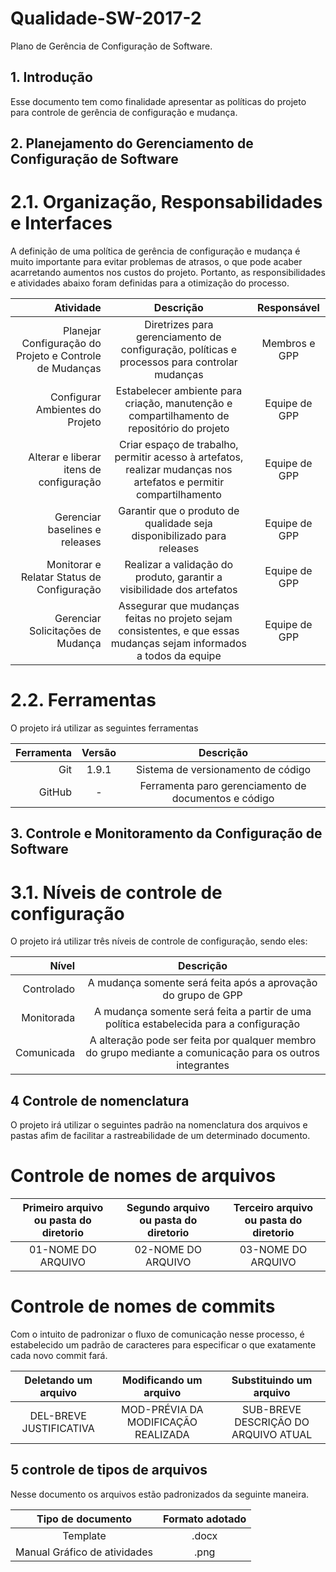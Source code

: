 # Qualidade-SW-2017-2
Plano de Gerência de Configuração de Software. 

## 1. Introdução
Esse documento tem como finalidade apresentar as políticas do projeto para controle de gerência de configuração e mudança.

## 2. Planejamento do Gerenciamento de Configuração de Software 

# 2.1. Organização, Responsabilidades e Interfaces
A definição de uma política de gerência de configuração e mudança é muito importante para evitar problemas de atrasos, o que pode acaber acarretando aumentos nos custos do projeto. Portanto, as responsibilidades e atividades abaixo foram definidas para a otimização do processo.

Atividade      | Descrição | Responsável |
--------: | :---: | :---: |
Planejar Configuração do Projeto e Controle de Mudanças | Diretrizes para gerenciamento de configuração, políticas e processos para controlar mudanças | Membros e GPP | 
Configurar Ambientes do Projeto  | Estabelecer ambiente para criação, manutenção e compartilhamento de repositório do projeto | Equipe de GPP | 
Alterar e liberar itens de configuração | Criar espaço de trabalho, permitir acesso à artefatos, realizar mudanças nos artefatos e permitir compartilhamento | Equipe de GPP |
Gerenciar baselines e releases | Garantir que o produto de qualidade seja disponibilizado para releases | Equipe de GPP |
Monitorar e Relatar Status de Configuração | Realizar a validação do produto, garantir a visibilidade dos artefatos	 | Equipe de GPP |
Gerenciar Solicitações de Mudança | Assegurar que mudanças feitas no projeto sejam consistentes, e que essas mudanças sejam informados a todos da equipe | Equipe de GPP |


# 2.2. Ferramentas
O projeto irá utilizar as seguintes ferramentas

Ferramenta      | Versão | Descrição |
--------: | :---: | :---: |
Git | 1.9.1 | Sistema de versionamento de código | 
GitHub | - | Ferramenta paro gerenciamento de documentos e código | 

## 3. Controle e Monitoramento da Configuração de Software
# 3.1. Níveis de controle de configuração

O projeto irá utilizar três níveis de controle de configuração, sendo eles:

Nível      | Descrição |
--------: | :---: |
Controlado | A mudança somente será feita após a aprovação do grupo de GPP | 
Monitorada | A mudança somente será feita a partir de uma política estabelecida para a configuração | 
Comunicada | A alteração pode ser feita por qualquer membro do grupo mediante a comunicação para os outros integrantes | 



## 4 Controle de nomenclatura
O projeto irá utilizar o seguintes padrão na nomenclatura dos arquivos e pastas afim de facilitar a rastreabilidade de um determinado documento.
# Controle de nomes de arquivos

Primeiro arquivo ou pasta do diretorio | Segundo arquivo ou pasta do diretorio | Terceiro arquivo ou pasta do diretorio |
:---: | :---: | :---: | 
01-NOME DO ARQUIVO | 02-NOME DO ARQUIVO |  03-NOME DO ARQUIVO |

# Controle de nomes de commits
Com o intuito de padronizar o fluxo de comunicação nesse processo, é estabelecido um padrão de caracteres para especificar o que exatamente cada novo commit fará.

Deletando um arquivo | Modificando um arquivo | Substituindo um arquivo |
:---: | :---: | :---: | 
DEL-BREVE JUSTIFICATIVA | MOD-PRÉVIA DA MODIFICAÇÃO REALIZADA |  SUB-BREVE DESCRIÇÃO DO ARQUIVO ATUAL |

## 5 controle de tipos de arquivos
Nesse documento os arquivos estão padronizados da seguinte maneira.

Tipo de documento | Formato adotado |
:---: | :---: | 
Template | .docx |
Manual Gráfico de atividades | .png |

